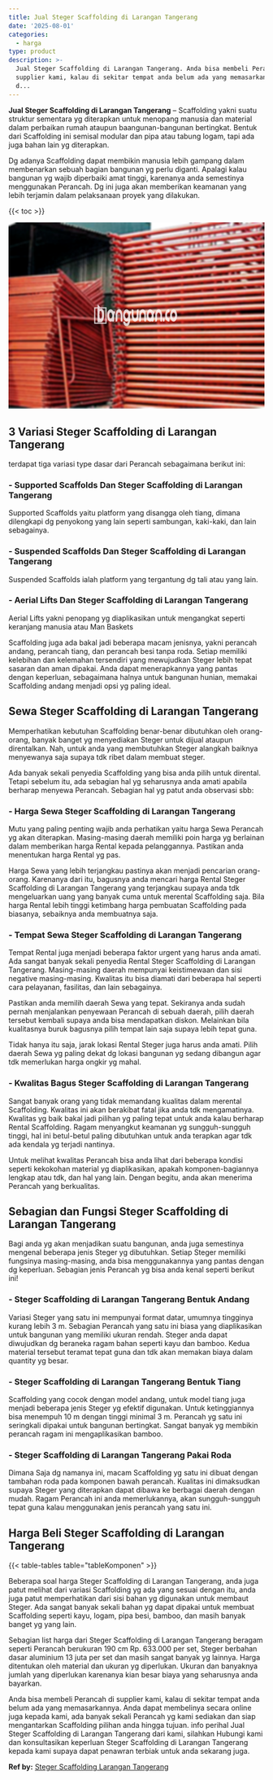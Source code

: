 ```yaml
---
title: Jual Steger Scaffolding di Larangan Tangerang
date: '2025-08-01'
categories:
  - harga
type: product
description: >-
  Jual Steger Scaffolding di Larangan Tangerang. Anda bisa membeli Perancah di
  supplier kami, kalau di sekitar tempat anda belum ada yang memasarkannya. Anda
  d...
---
```


**Jual Steger Scaffolding di Larangan Tangerang** – Scaffolding yakni suatu struktur sementara yg diterapkan untuk menopang manusia dan material dalam perbaikan rumah ataupun baangunan-bangunan bertingkat. Bentuk dari Scaffolding ini semisal modular dan pipa atau tabung logam, tapi ada juga bahan lain yg diterapkan.

Dg adanya Scaffolding dapat membikin manusia lebih gampang dalam membenarkan sebuah bagian bangunan yg perlu diganti. Apalagi kalau bangunan yg wajib diperbaiki amat tinggi, karenanya anda semestinya menggunakan Perancah. Dg ini juga akan memberikan keamanan yang lebih terjamin dalam pelaksanaan proyek yang dilakukan.

{{< toc >}}

![Jual Steger Scaffolding di Larangan Tangerang](/images/sewa-scaffolding-steger-16.png)

## 3 Variasi Steger Scaffolding di Larangan Tangerang

terdapat tiga variasi type dasar dari Perancah sebagaimana berikut ini:

### \- Supported Scaffolds Dan Steger Scaffolding di Larangan Tangerang

Supported Scaffolds yaitu platform yang disangga oleh tiang, dimana dilengkapi dg penyokong yang lain seperti sambungan, kaki-kaki, dan lain sebagainya.

### \- Suspended Scaffolds Dan Steger Scaffolding di Larangan Tangerang

Suspended Scaffolds ialah platform yang tergantung dg tali atau yang lain.

### \- Aerial Lifts Dan Steger Scaffolding di Larangan Tangerang

Aerial Lifts yakni penopang yg diaplikasikan untuk mengangkat seperti keranjang manusia atau Man Baskets

Scaffolding juga ada bakal jadi beberapa macam jenisnya, yakni perancah andang, perancah tiang, dan perancah besi tanpa roda. Setiap memiliki kelebihan dan kelemahan tersendiri yang mewujudkan Steger lebih tepat sasaran dan aman dipakai. Anda dapat menerapkannya yang pantas dengan keperluan, sebagaimana halnya untuk bangunan hunian, memakai Scaffolding andang menjadi opsi yg paling ideal.

## Sewa Steger Scaffolding di Larangan Tangerang

Memperhatikan kebutuhan Scaffolding benar-benar dibutuhkan oleh orang-orang, banyak banget yg menyediakan Steger untuk dijual ataupun direntalkan. Nah, untuk anda yang membutuhkan Steger alangkah baiknya menyewanya saja supaya tdk ribet dalam membuat steger.

Ada banyak sekali penyedia Scaffolding yang bisa anda pilih untuk dirental. Tetapi sebelum itu, ada sebagian hal yg seharusnya anda amati apabila berharap menyewa Perancah. Sebagian hal yg patut anda observasi sbb:

### \- Harga Sewa Steger Scaffolding di Larangan Tangerang

Mutu yang paling penting wajib anda perhatikan yaitu harga Sewa Perancah yg akan diterapkan. Masing-masing daerah memiliki poin harga yg berlainan dalam memberikan harga Rental kepada pelanggannya. Pastikan anda menentukan harga Rental yg pas.

Harga Sewa yang lebih terjangkau pastinya akan menjadi pencarian orang-orang. Karenanya dari itu, bagusnya anda mencari harga Rental Steger Scaffolding di Larangan Tangerang yang terjangkau supaya anda tdk mengeluarkan uang yang banyak cuma untuk merental Scaffolding saja. Bila harga Rental lebih tinggi ketimbang harga pembuatan Scaffolding pada biasanya, sebaiknya anda membuatnya saja.

### \- Tempat Sewa Steger Scaffolding di Larangan Tangerang

Tempat Rental juga menjadi beberapa faktor urgent yang harus anda amati. Ada sangat banyak sekali penyedia Rental Steger Scaffolding di Larangan Tangerang. Masing-masing daerah mempunyai keistimewaan dan sisi negative masing-masing. Kwalitas itu bisa diamati dari beberapa hal seperti cara pelayanan, fasilitas, dan lain sebagainya.

Pastikan anda memilih daerah Sewa yang tepat. Sekiranya anda sudah pernah menjalankan penyewaan Perancah di sebuah daerah, pilih daerah tersebut kembali supaya anda bisa mendapatkan diskon. Melainkan bila kualitasnya buruk bagusnya pilih tempat lain saja supaya lebih tepat guna.

Tidak hanya itu saja, jarak lokasi Rental Steger juga harus anda amati. Pilih daerah Sewa yg paling dekat dg lokasi bangunan yg sedang dibangun agar tdk memerlukan harga ongkir yg mahal.

### \- Kwalitas Bagus Steger Scaffolding di Larangan Tangerang

Sangat banyak orang yang tidak memandang kualitas dalam merental Scaffolding. Kwalitas ini akan berakibat fatal jika anda tdk mengamatinya. Kwalitas yg baik bakal jadi pilihan yg paling tepat untuk anda kalau berharap Rental Scaffolding. Ragam menyangkut keamanan yg sungguh-sungguh tinggi, hal ini betul-betul paling dibutuhkan untuk anda terapkan agar tdk ada kendala yg terjadi nantinya.

Untuk melihat kwalitas Perancah bisa anda lihat dari beberapa kondisi seperti kekokohan material yg diaplikasikan, apakah komponen-bagiannya lengkap atau tdk, dan hal yang lain. Dengan begitu, anda akan menerima Perancah yang berkualitas.

## Sebagian dan Fungsi Steger Scaffolding di Larangan Tangerang

Bagi anda yg akan menjadikan suatu bangunan, anda juga semestinya mengenal beberapa jenis Steger yg dibutuhkan. Setiap Steger memiliki fungsinya masing-masing, anda bisa menggunakannya yang pantas dengan dg keperluan. Sebagian jenis Perancah yg bisa anda kenal seperti berikut ini!

### \- Steger Scaffolding di Larangan Tangerang Bentuk Andang

Variasi Steger yang satu ini mempunyai format datar, umumnya tingginya kurang lebih 3 m. Sebagian Perancah yang satu ini biasa yang diaplikasikan untuk bangunan yang memiliki ukuran rendah. Steger anda dapat diwujudkan dg beraneka ragam bahan seperti kayu dan bamboo. Kedua material tersebut teramat tepat guna dan tdk akan memakan biaya dalam quantity yg besar.

### \- Steger Scaffolding di Larangan Tangerang Bentuk Tiang

Scaffolding yang cocok dengan model andang, untuk model tiang juga menjadi beberapa jenis Steger yg efektif digunakan. Untuk ketinggiannya bisa menempuh 10 m dengan tinggi minimal 3 m. Perancah yg satu ini seringkali dipakai untuk bangunan bertingkat. Sangat banyak yg membikin perancah ragam ini mengaplikasikan bamboo.

### \- Steger Scaffolding di Larangan Tangerang Pakai Roda

Dimana Saja dg namanya ini, macam Scaffolding yg satu ini dibuat dengan tambahan roda pada komponen bawah perancah. Kualitas ini dimaksudkan supaya Steger yang diterapkan dapat dibawa ke berbagai daerah dengan mudah. Ragam Perancah ini anda memerlukannya, akan sungguh-sungguh tepat guna kalau menggunakan jenis perancah yang satu ini.

## Harga Beli Steger Scaffolding di Larangan Tangerang

{{< table-tables table="tableKomponen" >}}

Beberapa soal harga Steger Scaffolding di Larangan Tangerang, anda juga patut melihat dari variasi Scaffolding yg ada yang sesuai dengan itu, anda juga patut memperhatikan dari sisi bahan yg digunakan untuk membaut Steger. Ada sangat banyak sekali bahan yg dapat dipakai untuk membuat Scaffolding seperti kayu, logam, pipa besi, bamboo, dan masih banyak banget yg yang lain.

Sebagian list harga dari Steger Scaffolding di Larangan Tangerang beragam seperti Perancah berukuran 190 cm Rp. 633.000 per set, Steger berbahan dasar aluminium 13 juta per set dan masih sangat banyak yg lainnya. Harga ditentukan oleh material dan ukuran yg diperlukan. Ukuran dan banyaknya jumlah yang diperlukan karenanya kian besar biaya yang seharusnya anda bayarkan.

Anda bisa membeli Perancah di supplier kami, kalau di sekitar tempat anda belum ada yang memasarkannya. Anda dapat membelinya secara online juga kepada kami, ada banyak sekali Perancah yg kami sediakan dan siap mengantarkan Scaffolding pilihan anda hingga tujuan. info perihal Jual Steger Scaffolding di Larangan Tangerang dari kami, silahkan Hubungi kami dan konsultasikan keperluan Steger Scaffolding di Larangan Tangerang kepada kami supaya dapat penawran terbiak untuk anda sekarang juga.

**Ref by:** [Steger Scaffolding Larangan Tangerang](https://id.wikipedia.org/wiki/Steger)
